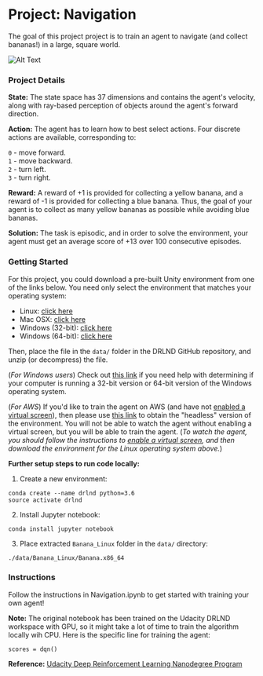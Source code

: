 # Project: Navigation

The goal of this project project is to train an agent to navigate (and collect bananas!) in a large, square world.

![Alt Text](https://video.udacity-data.com/topher/2018/June/5b1ab4b0_banana/banana.gif)

### Project Details

**State:** The state space has 37 dimensions and contains the agent's velocity, along with ray-based perception of objects around the agent's forward direction.

**Action:** The agent has to learn how to best select actions. Four discrete actions are available, corresponding to:

`0` - move forward.  
`1` - move backward.  
`2` - turn left.  
`3` - turn right.  

**Reward:** A reward of +1 is provided for collecting a yellow banana, and a reward of -1 is provided for collecting a blue banana. Thus, the goal of your agent is to collect as many yellow bananas as possible while avoiding blue bananas.

**Solution:** The task is episodic, and in order to solve the environment, your agent must get an average score of +13 over 100 consecutive episodes.


### Getting Started
For this project, you could download a pre-built Unity environment from one of the links below. You need only select the environment that matches your operating system:

- Linux: [click here](https://s3-us-west-1.amazonaws.com/udacity-drlnd/P1/Banana/Banana_Linux.zip)
- Mac OSX: [click here](https://s3-us-west-1.amazonaws.com/udacity-drlnd/P1/Banana/Banana.app.zip)
- Windows (32-bit): [click here](https://s3-us-west-1.amazonaws.com/udacity-drlnd/P1/Banana/Banana_Windows_x86.zip)
- Windows (64-bit): [click here](https://s3-us-west-1.amazonaws.com/udacity-drlnd/P1/Banana/Banana_Windows_x86_64.zip)

Then, place the file in the `data/` folder in the DRLND GitHub repository, and unzip (or decompress) the file.

(*For Windows users*) Check out [this link](https://support.microsoft.com/en-us/help/827218/how-to-determine-whether-a-computer-is-running-a-32-bit-version-or-64) if you need help with determining if your computer is running a 32-bit version or 64-bit version of the Windows operating system.

(*For AWS*) If you'd like to train the agent on AWS (and have not [enabled a virtual screen](https://github.com/Unity-Technologies/ml-agents/blob/master/docs/Training-on-Amazon-Web-Service.md)), then please use [this link](https://s3-us-west-1.amazonaws.com/udacity-drlnd/P1/Banana/Banana_Linux_NoVis.zip) to obtain the "headless" version of the environment. You will not be able to watch the agent without enabling a virtual screen, but you will be able to train the agent. (*To watch the agent, you should follow the instructions to [enable a virtual screen](https://github.com/Unity-Technologies/ml-agents/blob/master/docs/Training-on-Amazon-Web-Service.md), and then download the environment for the Linux operating system above.*)

**Further setup steps to run code locally:**

1. Create a new environment:
```
conda create --name drlnd python=3.6
source activate drlnd
```
2. Install Jupyter notebook:
```
conda install jupyter notebook
```
3. Place extracted `Banana_Linux` folder in the `data/` directory:
```
./data/Banana_Linux/Banana.x86_64
```


### Instructions
Follow the instructions in Navigation.ipynb to get started with training your own agent!

**Note:** The original notebook has been trained on the Udacity DRLND workspace with GPU, so it might take a lot of time to train the algorithm locally wih CPU. Here is the specific line for training the agent:

```
scores = dqn()
```

**Reference:** [Udacity Deep Reinforcement Learning Nanodegree Program](https://www.udacity.com/course/deep-reinforcement-learning-nanodegree--nd893)